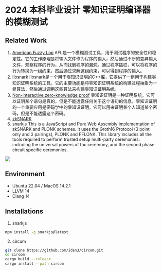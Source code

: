 # 2024 本科毕业设计 零知识证明编译器的模糊测试

## Related Work

1. [American Fuzzy Lop](https://github.com/AFLplusplus/AFLplusplus) AFL是一个模糊测试工具，用于测试程序的安全性和稳定性。它的工作原理是将输入文件作为程序的输入，然后通过不断的变异输入文件，观察程序的行为，从而找到程序的漏洞。通过程序插桩，可以将程序的行为转换为一组约束，然后通过求解这组约束，可以得到程序的输入。
2. [libsnark](https://github.com/scipr-lab/libsnark) libsnark是一个用于零知识证明的C++库，它提供了一组用于构建零知识证明系统的工具。它的主要功能是将零知识证明系统的构建过程抽象为一组算法，然后通过调用这些算法来构建零知识证明系统。
3. [Non-interactive zero-knowledge proof](https://en.wikipedia.org/wiki/Non-interactive_zero-knowledge_proof) 零知识证明是一种证明系统，它可以证明某个语句是真的，但是不能透露任何关于这个语句的信息。零知识证明的一个重要应用是密码学中的零知识证明，它可以用来证明某个人知道某个密码，但是不能透露这个密码。
4. [zkSNARK](https://medium.com/@VitalikButerin/quadratic-arithmetic-programs-from-zero-to-hero-f6d558cea649)
5. [snarkjs](https://github.com/iden3/snarkjs) This is a JavaScript and Pure Web Assembly implementation of zkSNARK and PLONK schemes. It uses the Groth16 Protocol (3 point only and 3 pairings), PLONK and FFLONK. This library includes all the tools required to perform trusted setup multi-party ceremonies: including the universal powers of tau ceremony, and the second phase circuit specific ceremonies.

![](https://miro.medium.com/v2/resize:fit:640/format:webp/1*YD-ckgBfmmmRBCyVlhp8YQ.png)

## Environment

- Ubuntu 22.04 / MacOS 14.2.1
- LLVM 14
- Clang 14

## Installations

1. snarkjs
``` bash
npm install -g snarkjs@latest
```

2. circom
``` bash
git clone https://github.com/iden3/circom.git
cd circom
cargo build --release
cargo install --path circom
```

